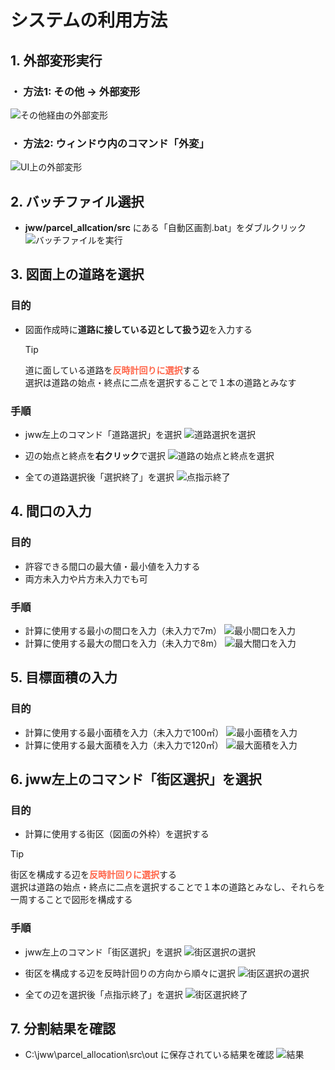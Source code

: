 # システムの利用方法

## 1. 外部変形実行
  ### ・ 方法1: その他 → 外部変形
  ![その他経由の外部変形](./img/gaihen_1.png)

  ### ・ 方法2: ウィンドウ内のコマンド「外変」
  ![UI上の外部変形](./img/gaihen_2.png)

## 2. バッチファイル選択
  - **jww/parcel_allcation/src** にある「自動区画割.bat」をダブルクリック
    ![バッチファイルを実行](./img/whichBat.png)

## 3. 図面上の道路を選択
### 目的
- 図面作成時に**道路に接している辺として扱う辺**を入力する

  > [!TIP] 
  > 道に面している道路を<span style="color: tomato">**反時計回りに選択**</span>する\
  > 選択は道路の始点・終点に二点を選択することで１本の道路とみなす

### 手順
  - jww左上のコマンド「道路選択」を選択
    ![道路選択を選択](./img/choice_road.png)

  - 辺の始点と終点を**右クリック**で選択
    ![道路の始点と終点を選択](./img/choice_point.png)
  - 全ての道路選択後「選択終了」を選択
    ![点指示終了](./img/finish_road.png)

## 4. 間口の入力
### 目的
  - 許容できる間口の最大値・最小値を入力する
  - 両方未入力や片方未入力でも可

### 手順
  - 計算に使用する最小の間口を入力（未入力で7m）
    ![最小間口を入力](./img/min_maguchi.png)
  - 計算に使用する最大の間口を入力（未入力で8m）
    ![最大間口を入力](./img/max_maguchi.png)

## 5. 目標面積の入力
  ### 目的
  - 計算に使用する最小面積を入力（未入力で100㎡）
![最小面積を入力](./img/min_area.png)
  - 計算に使用する最大面積を入力（未入力で120㎡）
![最大面積を入力](./img/max_area.png)
## 6. jww左上のコマンド「街区選択」を選択
### 目的
  - 計算に使用する街区（図面の外枠）を選択する
  
  > [!TIP] 
  > 街区を構成する辺を<span style="color: tomato">**反時計回りに選択**</span>する\
  > 選択は道路の始点・終点に二点を選択することで１本の道路とみなし、それらを一周することで図形を構成する

### 手順
  - jww左上のコマンド「街区選択」を選択
  ![街区選択の選択](./img/choice_gaiku.png)

  - 街区を構成する辺を反時計回りの方向から順々に選択
  ![街区選択の選択](./img/gaiku.png)

  - 全ての辺を選択後「点指示終了」を選択
  ![街区選択終了](./img/finish_gaiku.png)

## 7. 分割結果を確認
  - C:\jww\parcel_allocation\src\out に保存されている結果を確認
  ![結果](./img/result.png)